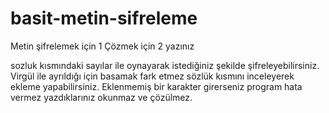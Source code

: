 # basit-metin-sifreleme

Metin şifrelemek için 1 Çözmek için 2 yazınız

sozluk kısmındaki sayılar ile oynayarak istediğiniz şekilde şifreleyebilirsiniz. 
Virgül ile ayrıldığı için basamak fark etmez sözlük kısmını inceleyerek ekleme yapabilirsiniz. 
Eklenmemiş bir karakter girerseniz program hata vermez yazdıklarınız okunmaz ve çözülmez.
